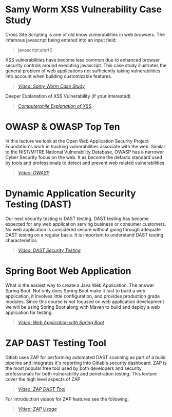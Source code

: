 # Samy Worm XSS Vulnerability Case Study

Cross Site Scripting is one of old know vulnerabilities in web browsers.  The infamous javascript being entered into an input field:

>  javascript:alert()

XSS vulnerabilities have become less common due to enhanced browser security controls around executing javascript. This case study illustrates the general problem of web applications not sufficiently taking vulnerabilities into account when building customizable features.

> [*Video: Samy Worm Case Study*]()
> 
Deeper Explanation of XSS Vulnerability (if your interested)
> [*Computerphile Explanation of XSS*](https://youtu.be/L5l9lSnNMxg)

# OWASP & OWASP Top Ten
In this lecture we look at the Open Web Application Security Project Foundation's work in tracking vulnerabilities associate with the web.  Similar to the NIST/MITRE National Vulnerability Database, OWASP has a narrower Cyber Security focus on the web.  It as become the defacto standard used by tools and professionals to detect and prevent web related vulnerabilities

> [*Video: OWASP*]()


# Dynamic Application Security Testing (DAST)
Our next security testing is DAST testing.  DAST testing has become expected for any web application serving business or consumer customers.  No web application is considered secure without going through adequate DAST testing on a regular basis. It is important to understand DAST testing characteristics. 

> [*Video: DAST Security Testing*]()


# Spring Boot Web Application
What is the easiest way to create a Java Web Application.  The answer: Spring Boot.  Not only does Spring Boot make it fast to build a web application, it involves little configuration, and provides production grade modules.  Since this course is not focused on web application development we will be using Spring Boot along with Maven to build and deploy a web application for testing.

> [*Video: Web Application with Spring Boot*]()
 

# ZAP DAST Testing Tool
Gitlab uses ZAP for performing automated DAST scanning as part of a build pipeline and integrates it's reporting into Gitlab's security dashboard.  ZAP is the most popular free tool used by both developers and security professionals for both vulnerability and penetration testing.  This lecture cover the high level aspects of ZAP

> [*Video: ZAP DAST Tool*]()

For introduction videos for ZAP features see the following:

>[*Video: ZAP Usage*](https://www.zaproxy.org/zap-in-ten/) 
